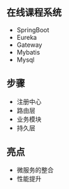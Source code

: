 ## 在线课程系统
- SpringBoot
- Eureka
- Gateway
- Mybatis
- Mysql
## 步骤
- 注册中心
- 路由层
- 业务模块
- 持久层
## 亮点
- 微服务的整合
- 性能提升
